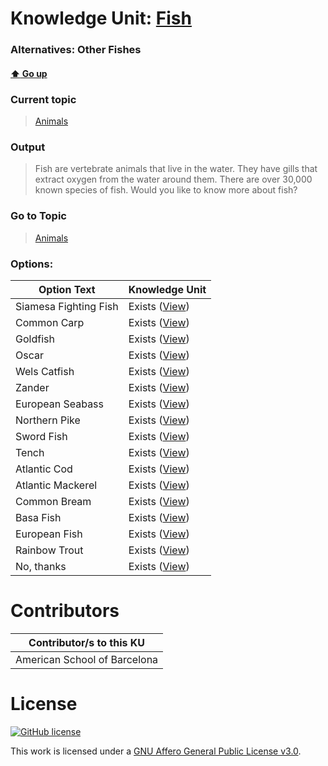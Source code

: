 # Knowledge Unit: [Fish](../../knowledge_units/animals/fish.md)
### Alternatives:   Other Fishes 
#### [:arrow_up: Go up](../../topics/animals.md)
### Current topic
> [Animals](../../topics/animals.md)
### Output
> Fish are vertebrate animals that live in the water. They have gills that extract oxygen from the water around them. There are over 30,000 known species of fish. Would you like to know more about fish?
### Go to Topic
> [Animals](../../topics/animals.md)

### Options: 

| Option Text | Knowledge Unit |
| - | - |  
| Siamesa Fighting Fish  |  Exists ([View](../../knowledge_units/animals/siamesa-fighting-fish.md))  |  
| Common Carp  |  Exists ([View](../../knowledge_units/animals/common-carp.md))  |  
| Goldfish  |  Exists ([View](../../knowledge_units/animals/goldfish.md))  |  
| Oscar  |  Exists ([View](../../knowledge_units/animals/oscar.md))  |  
| Wels Catfish  |  Exists ([View](../../knowledge_units/animals/wels-catfish.md))  |  
| Zander  |  Exists ([View](../../knowledge_units/animals/zander.md))  |  
| European Seabass  |  Exists ([View](../../knowledge_units/animals/european-seabass.md))  |  
| Northern Pike  |  Exists ([View](../../knowledge_units/animals/northern-pike.md))  |  
| Sword Fish  |  Exists ([View](../../knowledge_units/animals/sword-fish.md))  |  
| Tench  |  Exists ([View](../../knowledge_units/animals/tench.md))  |  
| Atlantic Cod  |  Exists ([View](../../knowledge_units/animals/atlantic-cod.md))  |  
| Atlantic Mackerel  |  Exists ([View](../../knowledge_units/animals/atlantic-mackerel.md))  |  
| Common Bream  |  Exists ([View](../../knowledge_units/animals/common-bream.md))  |  
| Basa Fish  |  Exists ([View](../../knowledge_units/animals/basa-fish.md))  |  
| European Fish  |  Exists ([View](../../knowledge_units/animals/european-fish.md))  |  
| Rainbow Trout  |  Exists ([View](../../knowledge_units/animals/rainbow-trout.md))  |  
| No, thanks  |  Exists ([View](../../knowledge_units/animals/no-thanks.md))  | 

# Contributors

| Contributor/s to this KU |
| - | 
| American School of Barcelona |

# License
[![GitHub license](https://img.shields.io/github/license/inbrainz/cerebro)](https://github.com/inbrainz/cerebro/blob/master/LICENSE)

This work is licensed under a [GNU Affero General Public License v3.0](https://www.gnu.org/licenses/agpl-3.0.txt).